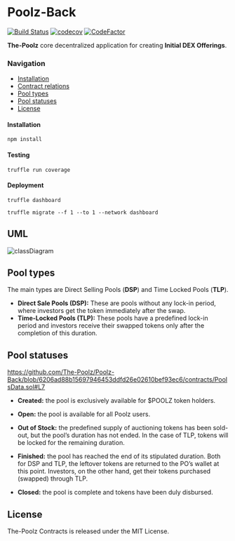 # Poolz-Back
[![Build Status](https://travis-ci.com/The-Poolz/Poolz-Back.svg?branch=main)](https://travis-ci.com/The-Poolz/Poolz-Back)
[![codecov](https://codecov.io/gh/The-Poolz/Poolz-Back/branch/master/graph/badge.svg)](https://codecov.io/gh/The-Poolz/Poolz-Back)
[![CodeFactor](https://www.codefactor.io/repository/github/the-poolz/poolz-back/badge)](https://www.codefactor.io/repository/github/the-poolz/poolz-back)

**The-Poolz** core decentralized application for creating **Initial DEX Offerings**.

### Navigation

- [Installation](#installation)
- [Contract relations](#uml)
- [Pool types](#pool-types)
- [Pool statuses](#pool-statuses)
- [License](#license)
#### Installation

```console
npm install
```

#### Testing

```console
truffle run coverage
```

#### Deployment

```console
truffle dashboard
```

```console
truffle migrate --f 1 --to 1 --network dashboard
```
## UML

![classDiagram](https://user-images.githubusercontent.com/68740472/193278591-43301008-4720-4484-a313-e224d02c54b4.svg)

## Pool types
The main types are Direct Selling Pools (**DSP**) and Time Locked Pools (**TLP**).
- **Direct Sale Pools (DSP):** These are pools without any lock-in period, where investors get the token immediately after the swap.
 - **Time-Locked Pools (TLP):** These pools have a predefined lock-in period and investors receive their swapped tokens only after the completion of this duration.

## Pool statuses
https://github.com/The-Poolz/Poolz-Back/blob/6206ad88b15697946453ddfd26e02610bef93ec6/contracts/PoolsData.sol#L7
- **Created:** the pool is exclusively available for $POOLZ token holders.

- **Open:** the pool is available for all Poolz users.

- **Out of Stock:** the predefined supply of auctioning tokens has been sold-out, but the pool’s duration has not ended. In the case of TLP, tokens will be locked for the remaining duration.

- **Finished:** the pool has reached the end of its stipulated duration. Both for DSP and TLP, the leftover tokens are returned to the PO’s wallet at this point. Investors, on the other hand, get their tokens purchased (swapped) through TLP.

- **Closed:** the pool is complete and tokens have been duly disbursed.

## License
The-Poolz Contracts is released under the MIT License.
